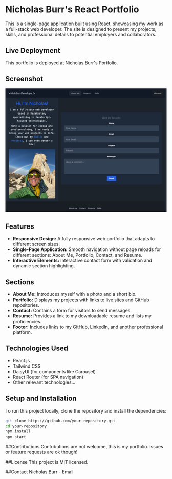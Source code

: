 # Nicholas Burr's React Portfolio

This is a single-page application built using React, showcasing my work as a full-stack web developer. The site is designed to present my projects, skills, and professional details to potential employers and collaborators.

## Live Deployment
This portfolio is deployed at Nicholas Burr's Portfolio.

## Screenshot
![src/assets/images/portfolio.png](src/assets/images/portfolio.png)

## Features

- **Responsive Design:** A fully responsive web portfolio that adapts to different screen sizes.
- **Single-Page Application:** Smooth navigation without page reloads for different sections: About Me, Portfolio, Contact, and Resume.
- **Interactive Elements:** Interactive contact form with validation and dynamic section highlighting.

## Sections

- **About Me:** Introduces myself with a photo and a short bio.
- **Portfolio:** Displays my projects with links to live sites and GitHub repositories.
- **Contact:** Contains a form for visitors to send messages.
- **Resume:** Provides a link to my downloadable resume and lists my proficiencies.
- **Footer:** Includes links to my GitHub, LinkedIn, and another professional platform.

## Technologies Used

- React.js
- Tailwind CSS
- DaisyUI (for components like Carousel)
- React Router (for SPA navigation)
- Other relevant technologies...

## Setup and Installation

To run this project locally, clone the repository and install the dependencies:

```bash
git clone https://github.com/your-repository.git
cd your-repository
npm install
npm start
```


##Contributions
Contributions are not welcome, this is my portfolio. Issues or feature requests are ok though!


##License
This project is MIT licensed.

##Contact
Nicholas Burr - Email

